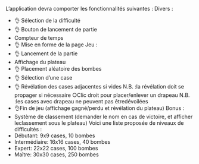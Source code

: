 L’application devra comporter les fonctionnalités suivantes :
Divers :
- 👌 Sélection de la difficulté
- 👌 Bouton de lancement de partie
- Compteur de temps
- 👌 Mise en forme de la page
Jeu :
- 👌 Lancement de la partie 
- Affichage du plateau
- 👌 Placement aléatoire des bombes
- 👌 Sélection d’une case
- 👌 Révélation des cases adjacentes si vides
N.B. :la révélation doit se propager si nécessaire
○Clic droit pour placer/enlever un drapeau
N.B. :les cases avec drapeau ne peuvent pas êtredévoilées
- 👌Fin de jeu (affichage gagné/perdu et révélation du plateau)
Bonus :
- Système de classement (demander le nom en cas de victoire, et afficher leclassement sous le plateau)
Voici une liste proposée de niveaux de difficultés :
- Débutant: 9x9 cases, 10 bombes
- Intermédiaire: 16x16 cases, 40 bombes
- Expert: 22x22 cases, 100 bombes
- Maître: 30x30 cases, 250 bombes
